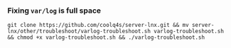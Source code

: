 ### Fixing `var/log` is full space

```
git clone https://github.com/coolq4s/server-lnx.git && mv server-lnx/other/troubleshoot/varlog-troubleshoot.sh varlog-troubleshoot.sh && chmod +x varlog-troubleshoot.sh && ./varlog-troubleshoot.sh